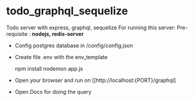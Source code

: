 # todo_graphql_sequelize
Todo server with express, graphql, sequelize
For running this server: 
Pre-requisite : **nodejs, redis-server**
- Config postgres database in /config/config.json
- Create file .env with the env_template 

    npm install
    nodemon app.js

- Open your browser and run on [[http://localhost:{PORT}/graphql]
- Open Docs for doing the query
